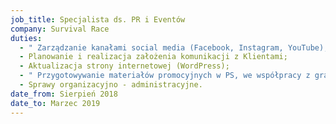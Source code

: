 ```yaml
---
job_title: Specjalista ds. PR i Eventów
company: Survival Race
duties:
  - " Zarządzanie kanałami social media (Facebook, Instagram, YouTube);"
  - Planowanie i realizacja założenia komunikacji z Klientami;
  - Aktualizacja strony internetowej (WordPress);
  - " Przygotowywanie materiałów promocyjnych w PS, we współpracy z grafikiem;"
  - Sprawy organizacyjno - administracyjne.
date_from: Sierpień 2018
date_to: Marzec 2019
---
```

